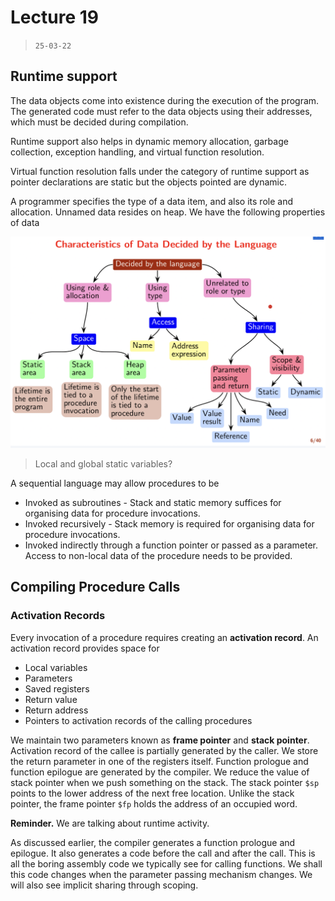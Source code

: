 # Lecture 19

> `25-03-22`

## Runtime support

The data objects come into existence during the execution of the program.  The generated code must refer to the data objects using their addresses, which must be decided during compilation. 

Runtime support also helps in dynamic memory allocation, garbage collection, exception handling, and virtual function resolution.

Virtual function resolution falls under the category of runtime support as pointer declarations are static but the objects pointed are dynamic. 

A programmer specifies the type of a data item, and also its role and allocation. Unnamed data resides on heap. We have the following properties of data

![image-20220405185340593](assets/image-20220405185340593.png)

> Local and global static variables?

A sequential language may allow procedures to be

- Invoked as subroutines - Stack and static memory suffices for organising data for procedure invocations.
- Invoked recursively - Stack memory is required for organising data for procedure invocations.
- Invoked indirectly through a function pointer or passed as a parameter. Access to non-local data of the procedure needs to be provided.

## Compiling Procedure Calls

### Activation Records

Every invocation of a procedure requires creating an **activation record**. An activation record provides space for

- Local variables
- Parameters
- Saved registers
- Return value
- Return address
- Pointers to activation records of the calling procedures

We maintain two parameters known as **frame pointer** and **stack pointer**. Activation record of the callee is partially generated by the caller. We store the return parameter in one of the registers itself. Function prologue and function epilogue are generated by the compiler. We reduce the value of stack pointer when we push something on the stack. The stack pointer `$sp` points to the lower address of the next free location. Unlike the stack pointer, the frame pointer `$fp` holds the address of an occupied word. 

**Reminder.** We are talking about runtime activity. 

As discussed earlier, the compiler generates a function prologue and epilogue. It also generates a code before the call and after the call. This is all the boring assembly code we typically see for calling functions. We shall this code changes when the parameter passing mechanism changes. We will also see implicit sharing through scoping. 

